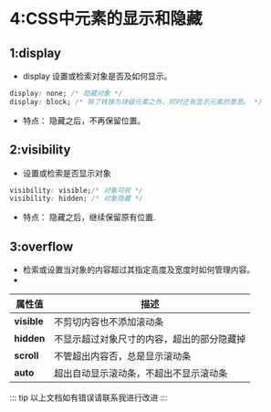 # 4:CSS中元素的显示和隐藏

## 1:display
- display 设置或检索对象是否及如何显示。

``` css
display: none; /* 隐藏对象 */
display: block; /* 除了转换为块级元素之外，同时还有显示元素的意思。 */

```
- 特点： 隐藏之后，不再保留位置。

## 2:visibility 
- 设置或检索是否显示对象

``` css
visibility: visible;/* 对象可视 */
visibility: hidden; /* 对象隐藏 */
```
- 特点： 隐藏之后，继续保留原有位置.

## 3:overflow
- 检索或设置当对象的内容超过其指定高度及宽度时如何管理内容。
- 
| 属性值      | 描述                                       |
| ----------- | ------------------------------------------ |
| **visible** | 不剪切内容也不添加滚动条                   |
| **hidden**  | 不显示超过对象尺寸的内容，超出的部分隐藏掉 |
| **scroll**  | 不管超出内容否，总是显示滚动条             |
| **auto**    | 超出自动显示滚动条，不超出不显示滚动条     |
::: tip
以上文档如有错误请联系我进行改进
:::

